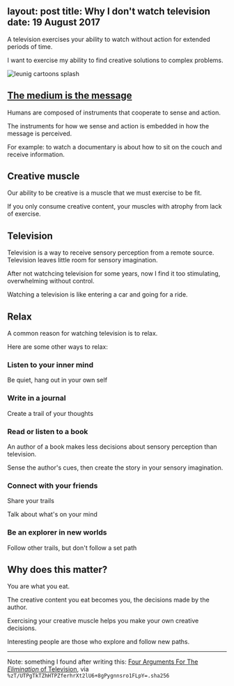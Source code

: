 layout: post
title: Why I don't watch television
date: 19 August 2017
---

A television exercises your ability to watch without action for extended periods of time.

I want to exercise my ability to find creative solutions to complex problems.

![leunig cartoons splash](./why-i-dont-watch-television/leunig-tv-splash.jpg)

## [The medium is the message](https://en.wikipedia.org/wiki/The_medium_is_the_message)

Humans are composed of instruments that cooperate to sense and action.

The instruments for how we sense and action is embedded in how the message is perceived.

For example: to watch a documentary is about how to sit on the couch and receive information. 

## Creative muscle

Our ability to be creative is a muscle that we must exercise to be fit.

If you only consume creative content, your muscles with atrophy from lack of exercise.

## Television

Television is a way to receive sensory perception from a remote source. Television leaves little room for sensory imagination.

After not watchcing television for some years, now I find it too stimulating, overwhelming without control.

Watching a television is like entering a car and going for a ride. 

## Relax

A common reason for watching television is to relax.

Here are some other ways to relax:

### Listen to your inner mind

Be quiet, hang out in your own self

### Write in a journal

Create a trail of your thoughts

### Read or listen to a book

An author of a book makes less decisions about sensory perception than television.

Sense the author's cues, then create the story in your sensory imagination.

### Connect with your friends

Share your trails

Talk about what's on your mind

### Be an explorer in new worlds

Follow other trails, but don't follow a set path

## Why does this matter?

You are what you eat.

The creative content you eat becomes you, the decisions made by the author.

Exercising your creative muscle helps you make your own creative decisions.

Interesting people are those who explore and follow new paths.

---

Note: something I found after writing this: [Four Arguments For The _Elimination_ of Television](https://www.ratical.org/ratville/AoS/4Args4ElimTV.html), via `%zT/UTPgTkTZhHTPZferhrXt2lU6+8gPygnnsro1FLpY=.sha256`
